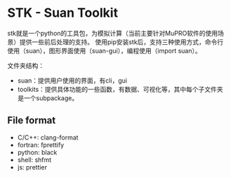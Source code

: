 # STK - Suan Toolkit

stk就是一个python的工具包，为模拟计算（当前主要针对MuPRO软件的使用场景）提供一些前后处理的支持。
使用pip安装stk后，支持三种使用方式，命令行使用（suan），图形界面使用（suan-gui），编程使用（import suan）。

文件夹结构：

- suan：提供用户使用的界面，有cli，gui
- toolkits：提供具体功能的一些函数，有数据、可视化等，其中每个子文件夹是一个subpackage。


## File format

- C/C++: clang-format
- fortran: fprettify
- python: black
- shell: shfmt
- js: prettier
